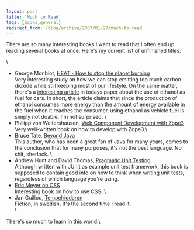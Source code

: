 ```yaml
---
layout: post
title: 'Much to Read'
tags: [books,general]
redirect_from: /blog/archive/2007/01/27/much-to-read
---
```


There are so many interesting books I want to read that I often end up
reading several books at once. Here's my current list of unfinished
titles:

\

-   George Monbiot, [HEAT - How to stop the planet
    burning](http://www.amazon.co.uk/Heat-How-Stop-Planet-Burning/dp/0713999233)\
    Very interesting study on how we can stop emitting too much carbon
    dioxide while still keeping most of our lifestyle. On the same
    matter, there's a [interesting
    article](http://www.dn.se/DNet/jsp/polopoly.jsp?d=1064&a=610609) in
    todays paper about the use of ethanol as fuel for cars. In short,
    the article claims that since the production of ethanol consumes
    more energy than the amount of energy available in the fuel when it
    reaches the consumer, using ethanol as vehicle fuel is simply not
    doable. I'm not surprised. \
-   Philipp von Weitershausen, [Web Component Development with
    Zope3](http://worldcookery.com)\
    Very well-written book on how to develop with Zope3.\
-   Bruce Tate, [Beyond
    Java](http://www.oreilly.com/catalog/beyondjava/)\
    This author, who has been a great fan of Java for many years, comes
    to the conclusion that for many purposes, it's not the best
    language. No shit, sherlock. \
-   Andrew Hunt and David Thomas, [Pragmatic Unit
    Testing](http://www.pragmaticprogrammer.com/starter_kit/utj/index.html)\
    Although written with JUnit as example unit test framework, this
    book is supposed to contain good info on how to think when writing
    unit tests, regardless of which language you're using.
-   [Eric Meyer on CSS](http://www.ericmeyeroncss.com/)\
    Interesting book on how to use CSS. \
-   Jan Guillou,
    [Tempelriddaren](http://www.piratforlaget.se/sidor/bspjgu4.html)\
    Fiction, in swedish. It's the second time I read it.\
    \

There's so much to learn in this world.\


